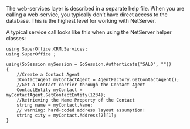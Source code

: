 <properties date="2016-05-10"
SortOrder="9"
/>

The web-services layer is described in a separate help file. When you are calling a web-service, you typically don’t have direct access to the database. This is the highest level for working with NetServer.

A typical service call looks like this when using the NetServer helper classes:

```
using SuperOffice.CRM.Services;
using SuperOffice ;
 
using(SoSession mySession = SoSession.Authenticate("SAL0", ""))
{
    //Create a Contact Agent
    IContactAgent myContactAgent = AgentFactory.GetContactAgent();
    //Get a Contact carrier through the Contact Agent
    ContactEntity myContact =
myContactAgent.GetContactEntity(1234);
    //Retrieving the Name Property of the Contact
    string name = myContact.Name;
    // warning: hard-coded address layout assumption!
    string city = myContact.Address[2][1];
}
```

 
